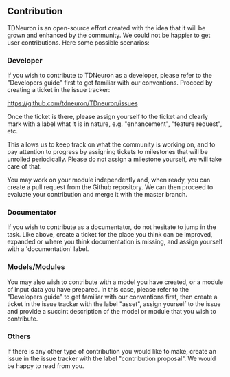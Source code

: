 ## Contribution

TDNeuron is an open-source effort created with the idea that it will be grown and enhanced by the community. We could not be happier to get user contributions. Here some possible scenarios:

### Developer

If you wish to contribute to TDNeuron as a developer, please refer to the "Developers guide" first to get familiar with our conventions. Proceed by creating a ticket in the issue tracker:

https://github.com/tdneuron/TDneuron/issues

Once the ticket is there, please assign yourself to the ticket and clearly mark with a label what it is in nature, e.g. "enhancement", "feature request", etc.

This allows us to keep track on what the community is working on, and to pay attention to progress by assigning tickets to milestones that will be unrolled periodically. Please do not assign a milestone yourself, we will take care of that.

You may work on your module independently and, when ready, you can create a pull request from the Github repository. We can then proceed to evaluate your contribution and merge it with the master branch.

### Documentator

If you wish to contribute as a documentator, do not hesitate to jump in the task. Like above, create a ticket for the place you think can be improved, expanded or where you think documentation is missing, and assign yourself with a 'documentation' label. 

### Models/Modules

You may also wish to contribute with a model you have created, or a module of input data you have prepared. In this case, please refer to the "Developers guide" to get familiar with our conventions first, then create a ticket in the issue tracker with the label "asset", assign yourself to the issue and provide a succint description of the model or module that you wish to contribute.

### Others

If there is any other type of contribution you would like to make, create an issue in the issue tracker with the label "contribution proposal". We would be happy to read from you.


